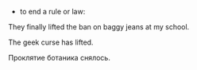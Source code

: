 * to end a rule or law:

They finally lifted the ban on baggy jeans at my school.

The geek curse has lifted.

Проклятие ботаника снялось.


